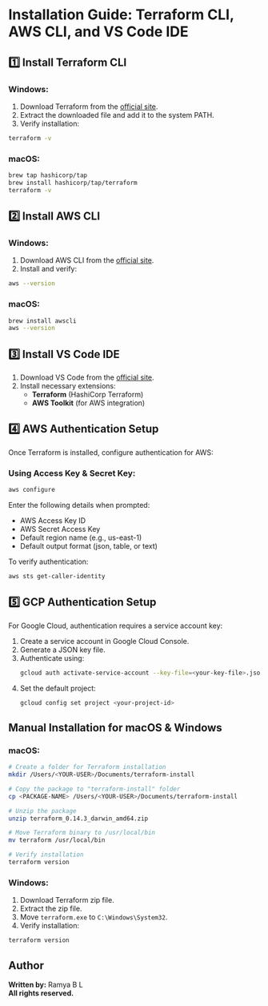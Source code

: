 # Installation Guide: Terraform CLI, AWS CLI, and VS Code IDE

## 1️⃣ Install Terraform CLI
### Windows:
1. Download Terraform from the [official site](https://developer.hashicorp.com/terraform/downloads).
2. Extract the downloaded file and add it to the system PATH.
3. Verify installation:
```bash
terraform -v
```

### macOS:
```bash
brew tap hashicorp/tap
brew install hashicorp/tap/terraform
terraform -v
```

## 2️⃣ Install AWS CLI
### Windows:
1. Download AWS CLI from the [official site](https://aws.amazon.com/cli/).
2. Install and verify:
```bash
aws --version
```

### macOS:
```bash
brew install awscli
aws --version
```

## 3️⃣ Install VS Code IDE
1. Download VS Code from the [official site](https://code.visualstudio.com/).
2. Install necessary extensions:
   - **Terraform** (HashiCorp Terraform)
   - **AWS Toolkit** (for AWS integration)

## 4️⃣ AWS Authentication Setup
Once Terraform is installed, configure authentication for AWS:

### Using Access Key & Secret Key:
```bash
aws configure
```
Enter the following details when prompted:
- AWS Access Key ID
- AWS Secret Access Key
- Default region name (e.g., us-east-1)
- Default output format (json, table, or text)

To verify authentication:
```bash
aws sts get-caller-identity
```

## 5️⃣ GCP Authentication Setup
For Google Cloud, authentication requires a service account key:
1. Create a service account in Google Cloud Console.
2. Generate a JSON key file.
3. Authenticate using:
   ```bash
   gcloud auth activate-service-account --key-file=<your-key-file>.json
   ```
4. Set the default project:
   ```bash
   gcloud config set project <your-project-id>
   ```

## Manual Installation for macOS & Windows
### macOS:
```bash
# Create a folder for Terraform installation
mkdir /Users/<YOUR-USER>/Documents/terraform-install

# Copy the package to "terraform-install" folder
cp <PACKAGE-NAME> /Users/<YOUR-USER>/Documents/terraform-install

# Unzip the package
unzip terraform_0.14.3_darwin_amd64.zip

# Move Terraform binary to /usr/local/bin
mv terraform /usr/local/bin

# Verify installation
terraform version
```

### Windows:
1. Download Terraform zip file.
2. Extract the zip file.
3. Move `terraform.exe` to `C:\Windows\System32`.
4. Verify installation:
```bash
terraform version
```

## Author
**Written by:** Ramya B L  
**All rights reserved.**
